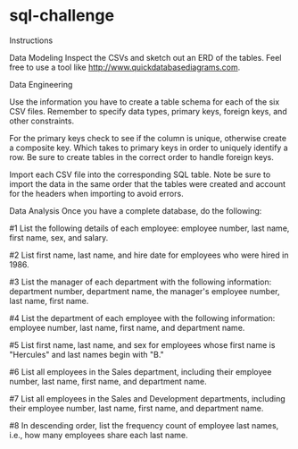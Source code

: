 # sql-challenge
Instructions

Data Modeling
Inspect the CSVs and sketch out an ERD of the tables. Feel free to use a tool like http://www.quickdatabasediagrams.com.

Data Engineering


Use the information you have to create a table schema for each of the six CSV files. Remember to specify data types, primary keys, foreign keys, and other constraints.

For the primary keys check to see if the column is unique, otherwise create a composite key. Which takes to primary keys in order to uniquely identify a row.
Be sure to create tables in the correct order to handle foreign keys.



Import each CSV file into the corresponding SQL table. Note be sure to import the data in the same order that the tables were created and account for the headers when importing to avoid errors.



Data Analysis
Once you have a complete database, do the following:


#1 List the following details of each employee: employee number, last name, first name, sex, and salary.


#2 List first name, last name, and hire date for employees who were hired in 1986.


#3 List the manager of each department with the following information: department number, department name, the manager's employee number, last name, first name.


#4 List the department of each employee with the following information: employee number, last name, first name, and department name.


#5 List first name, last name, and sex for employees whose first name is "Hercules" and last names begin with "B."


#6 List all employees in the Sales department, including their employee number, last name, first name, and department name.


#7 List all employees in the Sales and Development departments, including their employee number, last name, first name, and department name.


#8 In descending order, list the frequency count of employee last names, i.e., how many employees share each last name.
